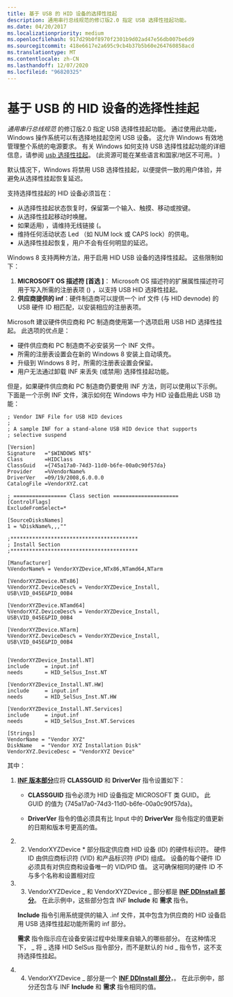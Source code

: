 ```yaml
---
title: 基于 USB 的 HID 设备的选择性挂起
description: 通用串行总线规范的修订版2.0 指定 USB 选择性挂起功能。
ms.date: 04/20/2017
ms.localizationpriority: medium
ms.openlocfilehash: 917d29b0f8970f2301b9d02ad47e56db007be6d9
ms.sourcegitcommit: 418e6617e2a695c9cb4b37b5b60e264760858acd
ms.translationtype: MT
ms.contentlocale: zh-CN
ms.lasthandoff: 12/07/2020
ms.locfileid: "96820325"
---
```

# <a name="selective-suspend-for-hid-over-usb-devices"></a>基于 USB 的 HID 设备的选择性挂起


*通用串行总线规范* 的修订版2.0 指定 USB 选择性挂起功能。 通过使用此功能，Windows 操作系统可以有选择地挂起空闲 USB 设备。 这允许 Windows 有效地管理整个系统的电源要求。 有关 Windows 如何支持 USB 选择性挂起功能的详细信息，请参阅 [usb 选择性挂起](../usbcon/usb-selective-suspend.md)。  (此资源可能在某些语言和国家/地区不可用。 ) 

默认情况下，Windows 将禁用 USB 选择性挂起，以便提供一致的用户体验，并避免从选择性挂起恢复延迟。

支持选择性挂起的 HID 设备必须旨在：

-   从选择性挂起状态恢复时，保留第一个输入、触摸、移动或按键。
-   从选择性挂起移动时唤醒。
-   如果适用) ，请维持无线链接 (。
-   维持任何活动状态 Led （如 NUM lock 或 CAPS lock）的供电。
-   从选择性挂起恢复，用户不会有任何明显的延迟。

Windows 8 支持两种方法，用于启用 HID USB 设备的选择性挂起。 这些限制如下：

1.  **MICROSOFT OS 描述符 \[首选 \]**： Microsoft OS 描述符的扩展属性描述符可用于写入所需的注册表项 () ，以支持 USB HID 选择性挂起。
2.  **供应商提供的 inf**：硬件制造商可以提供一个 inf 文件 (与 HID devnode) 的 USB 硬件 ID 相匹配，以安装相应的注册表项。

Microsoft 建议硬件供应商和 PC 制造商使用第一个选项启用 USB HID 选择性挂起。 此选项的优点是：

-   硬件供应商和 PC 制造商不必安装另一个 INF 文件。
-   所需的注册表设置会在新的 Windows 8 安装上自动填充。
-   升级到 Windows 8 时，所需的注册表设置会保留。
-   用户无法通过卸载 INF 来丢失 (或禁用) 选择性挂起功能。

但是，如果硬件供应商和 PC 制造商仍要使用 INF 方法，则可以使用以下示例。 下面是一个示例 INF 文件，演示如何在 Windows 中为 HID 设备启用此 USB 功能：

```ManagedCPlusPlus
; Vendor INF File for USB HID devices
;
; A sample INF for a stand-alone USB HID device that supports 
; selective suspend

[Version]
Signature   ="$WINDOWS NT$"
Class       =HIDClass
ClassGuid   ={745a17a0-74d3-11d0-b6fe-00a0c90f57da}
Provider    =%VendorName%
DriverVer   =09/19/2008,6.0.0.0
CatalogFile =VendorXYZ.cat

; ================= Class section =====================
[ControlFlags]
ExcludeFromSelect=*

[SourceDisksNames]
1 = %DiskName%,,,""

;*****************************************
; Install Section
;*****************************************

[Manufacturer]
%VendorName% = VendorXYZDevice,NTx86,NTamd64,NTarm

[VendorXYZDevice.NTx86]
%VendorXYZ.DeviceDesc% = VendorXYZDevice_Install, USB\VID_045E&PID_00B4

[VendorXYZDevice.NTamd64]
%VendorXYZ.DeviceDesc% = VendorXYZDevice_Install, USB\VID_045E&PID_00B4

[VendorXYZDevice.NTarm]
%VendorXYZ.DeviceDesc% = VendorXYZDevice_Install, USB\VID_045E&PID_00B4


[VendorXYZDevice_Install.NT] 
include     = input.inf
needs       = HID_SelSus_Inst.NT

[VendorXYZDevice_Install.NT.HW]
include     = input.inf
needs       = HID_SelSus_Inst.NT.HW

[VendorXYZDevice_Install.NT.Services]
include     = input.inf
needs       = HID_SelSus_Inst.NT.Services

[Strings]
VendorName = "Vendor XYZ"
DiskName   = "Vendor XYZ Installation Disk"
VendorXYZ.DeviceDesc = "VendorXYZ Device"
```

其中：

1.  [**INF 版本部分**](../install/inf-version-section.md)应将 **CLASSGUID** 和 **DriverVer** 指令设置如下：

    -   **CLASSGUID** 指令必须为 HID 设备指定 MICROSOFT 类 GUID。 此 GUID 的值为 {745a17a0-74d3-11d0-b6fe-00a0c90f57da}。

    -   **DriverVer** 指令的值必须具有比 Input 中的 **DriverVer** 指令指定的值更新的日期和版本号更高的值。

2.  2. VendorXYZDevice \* 部分指定供应商 HID 设备 (ID) 的硬件标识符。 硬件 ID 由供应商标识符 (VID) 和产品标识符 (PID) 组成。 设备的每个硬件 ID 必须具有对供应商和设备唯一的 VID/PID 值。 这可确保相同的硬件 ID 不与多个名称和设置相对应

3.  3. VendorXYZDevice \_ 和 VendorXYZDevice \_ 部分都是 [**INF DDInstall 部分**](../install/inf-ddinstall-section.md)。 在此示例中，这些部分包含 INF **Include** 和 **需求** 指令。

    **Include** 指令引用系统提供的输入 .inf 文件，其中包含为供应商的 HID 设备启用 USB 选择性挂起功能所需的 inf 部分。

    **需求** 指令指示应在设备安装过程中处理来自输入的哪些部分。 在这种情况下， \_ 将 \_ 选择 HID SelSus 指令部分，而不是默认的 hid \_ 指令节，这不支持选择性挂起。

4.  4. VendorXYZDevice \_ 部分是一个 [**INF DDInstall 部分**](../install/inf-ddinstall-hw-section.md)，。 在此示例中，部分还包含与 INF **Include** 和 **需求** 指令相同的值。

 

